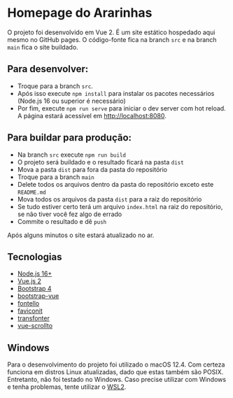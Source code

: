 # Homepage do Ararinhas

O projeto foi desenvolvido em Vue 2. É um site estático hospedado aqui mesmo no GitHub pages. O código-fonte fica na branch `src` e na branch `main` fica o site buildado.


## Para desenvolver:

- Troque para a branch `src`.
- Após isso execute `npm install` para instalar os pacotes necessários (Node.js 16 ou superior é  necessário)
- Por fim, execute `npm run serve` para iniciar o dev server com hot reload. A página estará acessível
em [http://localhost:8080](http://localhost:8080).


## Para buildar para produção:

- Na branch `src` execute `npm run build`
- O projeto será buildado e o resultado ficará na pasta `dist`
- Mova a pasta `dist` para fora da pasta do repositório
- Troque para a branch `main`
- Delete todos os arquivos dentro da pasta do repositório exceto este `README.md`
- Mova todos os arquivos da pasta `dist` para a raiz do repositório
- Se tudo estiver certo terá um arquivo `index.html` na raiz do repositório, se não tiver você fez algo de errado
- Commite o resultado e dê `push`

Após alguns minutos o site estará atualizado no ar.


## Tecnologias

- [Node.js 16+](https://nodejs.org/)
- [Vue.js 2](https://v2.vuejs.org/)
- [Bootstrap 4](https://getbootstrap.com/docs/4.6/)
- [bootstrap-vue](https://bootstrap-vue.org/)
- [fontello](https://fontello.com/)
- [faviconit](http://faviconit.com/)
- [transfonter](https://transfonter.org/)
- [vue-scrollto](https://www.npmjs.com/package/vue-scrollto)


## Windows

Para o desenvolvimento do projeto foi utilizado o macOS 12.4. Com certeza funciona em distros Linux atualizadas, dado que estas também são POSIX. Entretanto, não foi testado no Windows. Caso precise utilizar com Windows e tenha problemas, tente utilizar o [WSL2](https://docs.microsoft.com/en-us/windows/wsl/install).